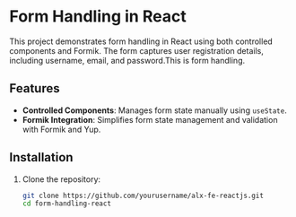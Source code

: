 # Form Handling in React

This project demonstrates form handling in React using both controlled components and Formik. The form captures user registration details, including username, email, and password.This is form handling.

## Features

- **Controlled Components**: Manages form state manually using `useState`.
- **Formik Integration**: Simplifies form state management and validation with Formik and Yup.

## Installation

1. Clone the repository:
   ```bash
   git clone https://github.com/yourusername/alx-fe-reactjs.git
   cd form-handling-react


